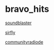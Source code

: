 # bravo_hits

[soundblaster](http://soundblaster.stream.laut.fm/soundblaster)

[sirfly](http://sirfly.stream.laut.fm/sirfly)

[communityradiode](http://communityradiode.stream.laut.fm/communityradiode)

